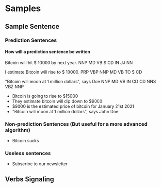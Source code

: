 # Samples

## Sample Sentence

### Prediction Sentences

#### How will a prediction sentence be written

Bitcoin will hit $ 10000 by next year.
NNP     MD   VB  $ CD    IN JJ   NN

I   estimate Bitcoin will rise to $ 10000.
PRP VBP      NNP     MD   VB   TO $ CD

"Bitcoin will moon at 1  million dollars", says Doe
NNP      MD   VB   IN CD CD      NNS       VBZ  NNP

- Bitcoin is going to rise to $15000
- They estimate bitcoin will dip down to $9000
- $9000 is the estimated price of bitcoin for January 21st 2021
- "Bitcoin will moon at 1 million dollars", says John Doe

### Non-prediction Sentences (But useful for a more advanced algorithm)

- Bitcoin sucks

### Useless sentences

- Subscribe to our newsletter

## Verbs Signaling